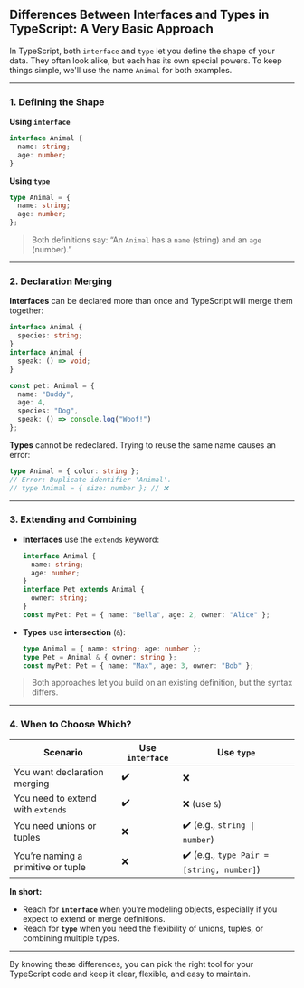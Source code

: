 ## Differences Between Interfaces and Types in TypeScript: A Very Basic Approach

In TypeScript, both `interface` and `type` let you define the shape of your data. They often look alike, but each has its own special powers. To keep things simple, we'll use the name `Animal` for both examples.

---

### 1. Defining the Shape

**Using `interface`**

```ts
interface Animal {
  name: string;
  age: number;
}
```

**Using `type`**

```ts
type Animal = {
  name: string;
  age: number;
};
```

> Both definitions say: “An `Animal` has a `name` (string) and an `age` (number).”

---

### 2. Declaration Merging

**Interfaces** can be declared more than once and TypeScript will merge them together:

```ts
interface Animal {
  species: string;
}
interface Animal {
  speak: () => void;
}

const pet: Animal = {
  name: "Buddy",
  age: 4,
  species: "Dog",
  speak: () => console.log("Woof!")
};
```

**Types** cannot be redeclared. Trying to reuse the same name causes an error:

```ts
type Animal = { color: string };
// Error: Duplicate identifier 'Animal'.
// type Animal = { size: number }; // ❌
```

---

### 3. Extending and Combining

* **Interfaces** use the `extends` keyword:

  ```ts
  interface Animal {
    name: string;
    age: number;
  }
  interface Pet extends Animal {
    owner: string;
  }
  const myPet: Pet = { name: "Bella", age: 2, owner: "Alice" };
  ```

* **Types** use **intersection** (`&`):

  ```ts
  type Animal = { name: string; age: number };
  type Pet = Animal & { owner: string };
  const myPet: Pet = { name: "Max", age: 3, owner: "Bob" };
  ```

> Both approaches let you build on an existing definition, but the syntax differs.

---

### 4. When to Choose Which?

| Scenario                           | Use `interface` | Use `type`                                |
| ---------------------------------- | --------------- | ----------------------------------------- |
| You want declaration merging       | ✔️              | ❌                                         |
| You need to extend with `extends`  | ✔️              | ❌ (use `&`)                               |
| You need unions or tuples          | ❌               | ✔️ (e.g., `string \| number`)             |
| You’re naming a primitive or tuple | ❌               | ✔️ (e.g., `type Pair = [string, number]`) |

**In short:**

* Reach for **`interface`** when you’re modeling objects, especially if you expect to extend or merge definitions.
* Reach for **`type`** when you need the flexibility of unions, tuples, or combining multiple types.

---

By knowing these differences, you can pick the right tool for your TypeScript code and keep it clear, flexible, and easy to maintain.
